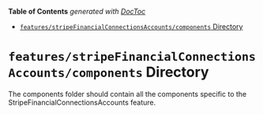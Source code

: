 <!-- START doctoc generated TOC please keep comment here to allow auto update -->
<!-- DON'T EDIT THIS SECTION, INSTEAD RE-RUN doctoc TO UPDATE -->

**Table of Contents** _generated with [DocToc](https://github.com/thlorenz/doctoc)_

- [`features/stripeFinancialConnectionsAccounts/components` Directory](#featuresstripefinancialconnectionsaccountscomponents-directory)

<!-- END doctoc generated TOC please keep comment here to allow auto update -->

# `features/stripeFinancialConnectionsAccounts/components` Directory

The components folder should contain all the components specific to the StripeFinancialConnectionsAccounts feature.
